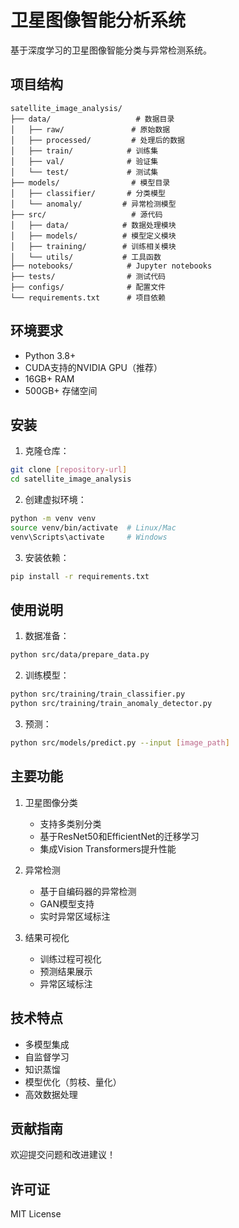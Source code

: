 # 卫星图像智能分析系统

基于深度学习的卫星图像智能分类与异常检测系统。

## 项目结构

```
satellite_image_analysis/
├── data/                   # 数据目录
│   ├── raw/               # 原始数据
│   ├── processed/         # 处理后的数据
│   ├── train/            # 训练集
│   ├── val/              # 验证集
│   └── test/             # 测试集
├── models/                # 模型目录
│   ├── classifier/       # 分类模型
│   └── anomaly/         # 异常检测模型
├── src/                   # 源代码
│   ├── data/            # 数据处理模块
│   ├── models/          # 模型定义模块
│   ├── training/        # 训练相关模块
│   └── utils/           # 工具函数
├── notebooks/            # Jupyter notebooks
├── tests/                # 测试代码
├── configs/              # 配置文件
└── requirements.txt      # 项目依赖
```

## 环境要求

- Python 3.8+
- CUDA支持的NVIDIA GPU（推荐）
- 16GB+ RAM
- 500GB+ 存储空间

## 安装

1. 克隆仓库：
```bash
git clone [repository-url]
cd satellite_image_analysis
```

2. 创建虚拟环境：
```bash
python -m venv venv
source venv/bin/activate  # Linux/Mac
venv\Scripts\activate     # Windows
```

3. 安装依赖：
```bash
pip install -r requirements.txt
```

## 使用说明

1. 数据准备：
```bash
python src/data/prepare_data.py
```

2. 训练模型：
```bash
python src/training/train_classifier.py
python src/training/train_anomaly_detector.py
```

3. 预测：
```bash
python src/models/predict.py --input [image_path]
```

## 主要功能

1. 卫星图像分类
   - 支持多类别分类
   - 基于ResNet50和EfficientNet的迁移学习
   - 集成Vision Transformers提升性能

2. 异常检测
   - 基于自编码器的异常检测
   - GAN模型支持
   - 实时异常区域标注

3. 结果可视化
   - 训练过程可视化
   - 预测结果展示
   - 异常区域标注

## 技术特点

- 多模型集成
- 自监督学习
- 知识蒸馏
- 模型优化（剪枝、量化）
- 高效数据处理

## 贡献指南

欢迎提交问题和改进建议！

## 许可证

MIT License

